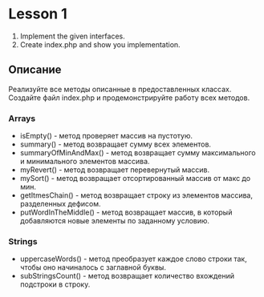 # Lesson 1
1) Implement the given interfaces.
2) Create index.php and show you implementation.

## Описание
Реализуйте все методы описанные в предоставленных классах.
Создайте файл index.php и продемонстрируйте работу всех методов.

### Arrays
+ isEmpty() - метод проверяет массив на пустотую.
+ summary() - метод возвращает сумму всех элементов.
+ summaryOfMinAndMax() - метод возвращает сумму максимального и минимального элементов массива.
+ myRevert() - метод возвращает перевернутый массив.
+ mySort() - метод возвращает отсортированный массив от макс до мин. 
+ getItmesChain() - метод возвращает строку из элементов массива, разделенных дефисом.
+ putWordInTheMiddle() - метод возвращает массив, в который добавляются новые элементы по заданному условию.

### Strings
+ uppercaseWords() - метод преобразует каждое слово строки так, чтобы оно начиналось с заглавной буквы.
+ subStringsCount() - метод возвращает количество вхождений подстроки в строку.
